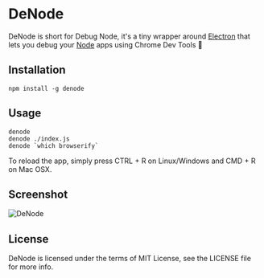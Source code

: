 DeNode
======

DeNode is short for Debug Node, it's a tiny wrapper around [Electron][1] that lets you debug your [Node][2] apps using Chrome Dev Tools :tada:

## Installation
```
npm install -g denode
```

## Usage

```
denode
denode ./index.js
denode `which browserify`
```

To reload the app, simply press CTRL + R on Linux/Windows and CMD + R on Mac OSX.

## Screenshot

<img alt="DeNode" src="https://cloud.githubusercontent.com/assets/4278113/14556652/03b0c480-02ae-11e6-949a-85334b9adbc0.png">

## License

DeNode is licensed under the terms of MIT License, see the LICENSE file for more info.

[1]:http://electron.atom.io/
[2]:http://nodejs.org/
